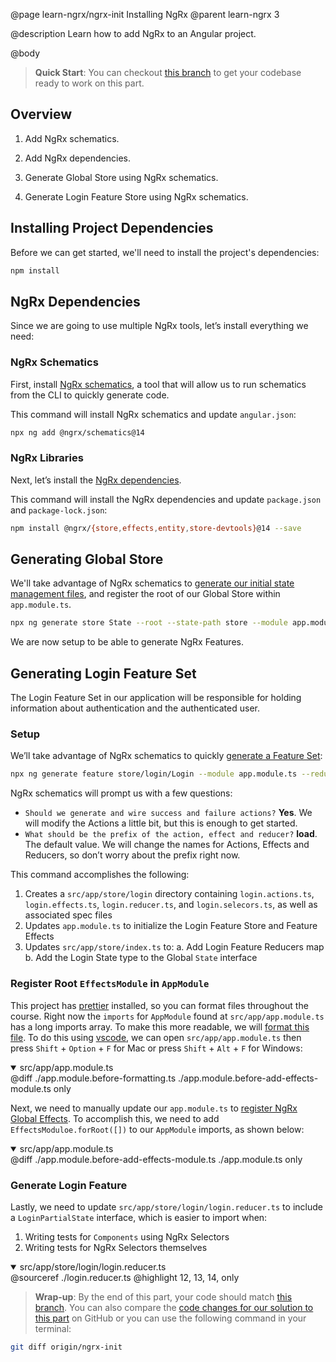 @page learn-ngrx/ngrx-init Installing NgRx
@parent learn-ngrx 3

@description Learn how to add NgRx to an Angular project.

@body

> **Quick Start**: You can checkout [this branch](https://github.com/bitovi/angular-ngrx-chat/tree/starting-point) to get your codebase ready to work on this part.


## Overview

1. Add NgRx schematics.

2. Add NgRx dependencies.

3. Generate Global Store using NgRx schematics.

4. Generate Login Feature Store using NgRx schematics.

## Installing Project Dependencies

Before we can get started, we'll need to install the project's dependencies:

```bash
npm install
```


## NgRx Dependencies

Since we are going to use multiple NgRx tools, let’s install everything we need:

### NgRx Schematics

First, install [NgRx schematics](https://ngrx.io/guide/schematics/install#installing-with-ng-add), a tool that will allow us to run schematics from the CLI to quickly generate code. 

This command will install NgRx schematics and update `angular.json`:

```bash
npx ng add @ngrx/schematics@14
```


### NgRx Libraries

Next, let’s install the [NgRx dependencies](https://ngrx.io/guide/schematics#dependencies).

This command will install the NgRx dependencies and update `package.json` and `package-lock.json`:

```bash
npm install @ngrx/{store,effects,entity,store-devtools}@14 --save
```


## Generating Global Store

We'll take advantage of NgRx schematics to [generate our initial state management files](https://ngrx.io/guide/schematics/store#command), and register the root of our Global Store within `app.module.ts`. 

```bash
npx ng generate store State --root --state-path store --module app.module.ts
```

We are now setup to be able to generate NgRx Features.


## Generating Login Feature Set

The Login Feature Set in our application will be responsible for holding information about authentication and the authenticated user.

### Setup

We’ll take advantage of NgRx schematics to quickly [generate a Feature Set](https://ngrx.io/guide/schematics/feature#command): 

```bash
npx ng generate feature store/login/Login --module app.module.ts --reducers ../../store/index.ts
```

NgRx schematics will prompt us with a few questions:

- `Should we generate and wire success and failure actions?` **Yes**. We will modify the Actions a little bit, but this is enough to get started.
- `What should be the prefix of the action, effect and reducer?` **load**. The default value. We will change the names for Actions, Effects and Reducers, so don’t worry about the prefix right now.

This command accomplishes the following:

1. Creates a `src/app/store/login` directory containing `login.actions.ts`, `login.effects.ts`, `login.reducer.ts`, and `login.selecors.ts`, as well as associated spec files
2. Updates `app.module.ts` to initialize the Login Feature Store and Feature Effects
3. Updates `src/app/store/index.ts` to:
    a. Add Login Feature Reducers map
    b. Add the Login State type to the Global `State` interface


### Register Root `EffectsModule` in `AppModule`

This project has [prettier](https://prettier.io/) installed, so you can format files throughout the course. Right now the `imports` for `AppModule` found at `src/app/app.module.ts` has a long imports array. To make this more readable, we will [format this file](https://code.visualstudio.com/docs/editor/codebasics#_formatting). To do this using [vscode](https://code.visualstudio.com/), we can open `src/app/app.module.ts` then press `Shift` + `Option` + `F` for Mac or press `Shift` + `Alt` + `F` for Windows:

<details open>
<summary>src/app/app.module.ts</summary>
@diff ./app.module.before-formatting.ts ./app.module.before-add-effects-module.ts only
</details>

Next, we need to manually update our `app.module.ts` to [register NgRx Global Effects](https://ngrx.io/guide/schematics#initial-effects-setup). To accomplish this, we need to add `EffectsModuloe.forRoot([])` to our `AppModule` imports, as shown below:

<details open>
<summary>src/app/app.module.ts</summary>
@diff ./app.module.before-add-effects-module.ts ./app.module.ts only
</details>


### Generate Login Feature

Lastly, we need to update `src/app/store/login/login.reducer.ts` to include a `LoginPartialState` interface, which is easier to import when:

1. Writing tests for `Components` using NgRx Selectors
2. Writing tests for NgRx Selectors themselves

<!-- Can't show code diff since it will result in misleading highlights: 12, 13, 18 -->
<details open>
<summary>src/app/store/login/login.reducer.ts</summary>
@sourceref ./login.reducer.ts
@highlight 12, 13, 14, only
</details>


> **Wrap-up**: By the end of this part, your code should match [this branch](https://github.com/bitovi/angular-ngrx-chat/tree/ngrx-init). You can also compare the [code changes for our solution to this part](https://github.com/bitovi/angular-ngrx-chat/compare/starting-point...ngrx-init) on GitHub or you can use the following command in your terminal:

```bash
git diff origin/ngrx-init
```
